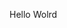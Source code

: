 Hello Wolrd





























































































































































































































































































































































































































































































































































































































































































































































































































































































































































































































































































































































































































































































































































































































































































































































































































































































































































































































































































































































































































































































































































































































































































































































































































































































































































































































































































































































































































































































































































































































































































































































































































































































































































































































































































































































































































































































































































































































































































































































































































































































































































































































































































































































































































































































































































































































































































































































































































































































































































































































































































































































































































































































































































































































































































































































































































































































































































































































































































